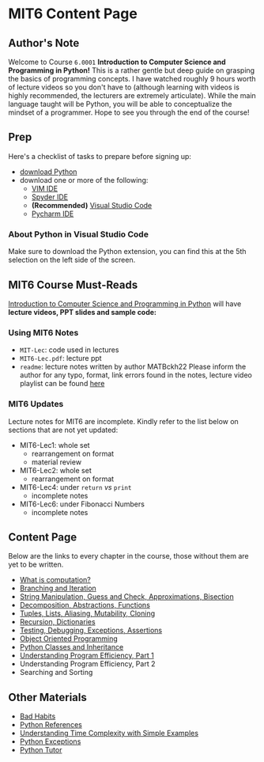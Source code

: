 # MIT6 Content Page
## Author's Note
Welcome to Course `6.0001` **Introduction to Computer Science and Programming in Python!** This is a rather gentle but deep guide on grasping the basics of programming concepts. I have watched roughly 9 hours worth of lecture videos so you don't have to (although learning with videos is highly recommended, the lecturers are extremely articulate). While the main language taught will be Python, you will be able to conceptualize the mindset of a programmer. Hope to see you through the end of the course!
## Prep
Here's a checklist of tasks to prepare before signing up:
- [download Python](https://www.python.org/downloads/)
- download one or more of the following:
    - [VIM IDE](https://realpython.com/vim-and-python-a-match-made-in-heaven/)
    - [Spyder IDE](https://www.spyder-ide.org/)
    - **(Recommended)** [Visual Studio Code](https://code.visualstudio.com/)
    - [Pycharm IDE](https://www.jetbrains.com/pycharm/download/#section=windows)
### About Python in Visual Studio Code
Make sure to download the Python extension, you can find this at the 5th selection on the left side of the screen.
## MIT6 Course Must-Reads
[Introduction to Computer Science and Programming in Python](https://ocw.mit.edu/courses/6-0001-introduction-to-computer-science-and-programming-in-python-fall-2016/pages/syllabus/) will have **lecture videos, PPT slides and sample code:**
### Using MIT6 Notes
- `MIT-Lec`: code used in lectures
- `MIT6-Lec.pdf`: lecture ppt 
- `readme`: lecture notes written by author MATBckh22
Please inform the author for any typo, format, link errors found in the notes, lecture video playlist can be found [here](https://youtu.be/nykOeWgQcHM)
### MIT6 Updates
Lecture notes for MIT6 are incomplete. Kindly refer to the list below on sections that are not yet updated:
- MIT6-Lec1: whole set
    - rearrangement on format
    - material review
- MIT6-Lec2: whole set
    - rearrangement on format
- MIT6-Lec4: under `return` *vs* `print`
    - incomplete notes
- MIT6-Lec6: under Fibonacci Numbers
    - incomplete notes
## Content Page
Below are the links to every chapter in the course, those without them are yet to be written.
- [What is computation?](https://github.com/MATBckh22/MATB-STUDIOS/blob/c3311da71c1582ffd0bf83085830c8319c34b8ae/README.md)
- [Branching and Iteration](https://github.com/MATBckh22/MATB-STUDIOS/blob/3dee4b9c59c54153130c057da7dd7fe06c6528e1/README.md)
- [String Manipulation, Guess and Check, Approximations, Bisection](https://github.com/MATBckh22/MATB-STUDIOS/blob/1c7cfc482be1f81ece4a1ded6c173ec0e4b97a25/README.md)
- [Decomposition, Abstractions, Functions](https://github.com/MATBckh22/MATB-STUDIOS/blob/8c8ead004ffefed35caa015db795d7d0d9c9d32b/README.md)
- [Tuples, Lists, Aliasing, Mutability, Cloning](https://github.com/MATBckh22/MATB-STUDIOS/blob/56bafed71a54515832e75bc8493cbca26d90a571/README.md)
- [Recursion, Dictionaries](https://github.com/MATBckh22/MATB-STUDIOS/blob/94f9841ca073f018b7bcdf7575cc6bf4679da3a6/README.md)
- [Testing, Debugging, Exceptions, Assertions](https://github.com/MATBckh22/MATB-STUDIOS/blob/6fd86145712d3cb319b45945a54fddb102666d86/README.md)
- [Object Oriented Programming](https://github.com/MATBckh22/MATB-STUDIOS/blob/8bd87bb90bf671e75a2fd06c8b4172966c9f024c/README.md)
- [Python Classes and Inheritance](https://github.com/MATBckh22/MATB-STUDIOS/blob/0b08fdd7444d3768d4dfcbc55d76868b5ec46a07/README.md)
- [Understanding Program Efficiency, Part 1](https://github.com/MATBckh22/MATB-STUDIOS/blob/edd8e251955a8a41c077607bba468310486466fe/README.md)
- Understanding Program Efficiency, Part 2
- Searching and Sorting

## Other Materials
- [Bad Habits](https://towardsdatascience.com/18-common-python-anti-patterns-i-wish-i-had-known-before-44d983805f0f)
- [Python References](https://www.w3schools.com/python/python_reference.asp)
- [Understanding Time Complexity with Simple Examples](https://www.geeksforgeeks.org/understanding-time-complexity-simple-examples/?ref=lbp)
- [Python Exceptions](https://www.w3schools.com/python/python_ref_exceptions.asp)
- [Python Tutor](https://pythontutor.com/visualize.html#mode=edit)
